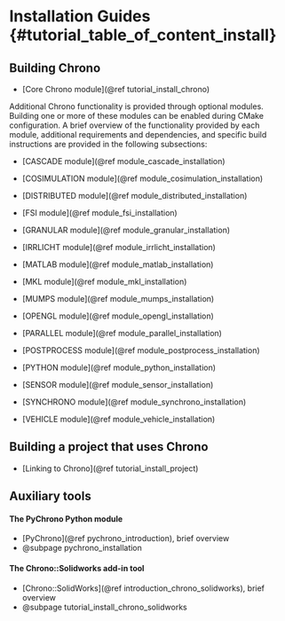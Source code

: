 Installation Guides {#tutorial_table_of_content_install}
==========================

## Building Chrono

-   [Core Chrono module](@ref tutorial_install_chrono)

Additional Chrono functionality is provided through optional modules. Building one or more of these modules can be enabled during CMake configuration. A brief overview of the functionality provided by each module, additional requirements and dependencies, and specific build instructions are provided in the following subsections:

-   [CASCADE module](@ref module_cascade_installation)

-   [COSIMULATION module](@ref module_cosimulation_installation)

-   [DISTRIBUTED module](@ref module_distributed_installation)

-   [FSI module](@ref module_fsi_installation)

-   [GRANULAR module](@ref module_granular_installation)

-   [IRRLICHT module](@ref module_irrlicht_installation)

-   [MATLAB module](@ref module_matlab_installation)

-   [MKL module](@ref module_mkl_installation)

-   [MUMPS module](@ref module_mumps_installation)

-   [OPENGL module](@ref module_opengl_installation)

-   [PARALLEL module](@ref module_parallel_installation)

-   [POSTPROCESS module](@ref module_postprocess_installation)

-   [PYTHON module](@ref module_python_installation)

-   [SENSOR module](@ref module_sensor_installation)	

-   [SYNCHRONO module](@ref module_synchrono_installation)

-   [VEHICLE module](@ref module_vehicle_installation)




## Building a project that uses Chrono

-   [Linking to Chrono](@ref tutorial_install_project)

## Auxiliary tools

#### The PyChrono Python module

- [PyChrono](@ref pychrono_introduction), brief overview
- @subpage pychrono_installation


#### The Chrono::Solidworks add-in tool

- [Chrono::SolidWorks](@ref introduction_chrono_solidworks), brief overview
- @subpage tutorial_install_chrono_solidworks
